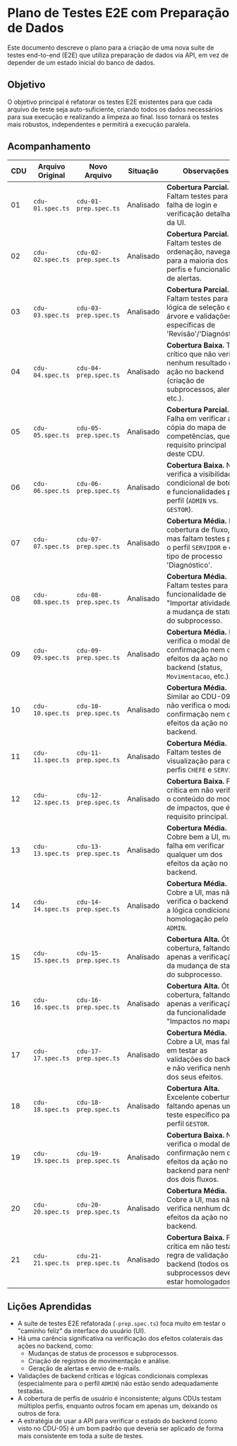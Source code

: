 # Plano de Testes E2E com Preparação de Dados

Este documento descreve o plano para a criação de uma nova suíte de testes end-to-end (E2E) que utiliza preparação de dados via API, em vez de depender de um estado inicial do banco de dados.

## Objetivo

O objetivo principal é refatorar os testes E2E existentes para que cada arquivo de teste seja auto-suficiente, criando todos os dados necessários para sua execução e realizando a limpeza ao final. Isso tornará os testes mais robustos, independentes e permitirá a execução paralela.

## Acompanhamento

| CDU | Arquivo Original | Novo Arquivo | Situação | Observações |
| --- | --- | --- | --- | --- |
| 01 | `cdu-01.spec.ts` | `cdu-01-prep.spec.ts` | Analisado | **Cobertura Parcial.** Faltam testes para falha de login e verificação detalhada da UI. |
| 02 | `cdu-02.spec.ts` | `cdu-02-prep.spec.ts` | Analisado | **Cobertura Parcial.** Faltam testes de ordenação, navegação para a maioria dos perfis e funcionalidade de alertas. |
| 03 | `cdu-03.spec.ts` | `cdu-03-prep.spec.ts` | Analisado | **Cobertura Parcial.** Faltam testes para a lógica de seleção em árvore e validações específicas de 'Revisão'/'Diagnóstico'. |
| 04 | `cdu-04.spec.ts` | `cdu-04-prep.spec.ts` | Analisado | **Cobertura Baixa.** Teste crítico que não verifica nenhum resultado da ação no backend (criação de subprocessos, alertas, etc.). |
| 05 | `cdu-05.spec.ts` | `cdu-05-prep.spec.ts` | Analisado | **Cobertura Parcial.** Falha em verificar a cópia do mapa de competências, que é o requisito principal deste CDU. |
| 06 | `cdu-06.spec.ts` | `cdu-06-prep.spec.ts` | Analisado | **Cobertura Baixa.** Não verifica a visibilidade condicional de botões e funcionalidades por perfil (`ADMIN` vs. `GESTOR`). |
| 07 | `cdu-07.spec.ts` | `cdu-07-prep.spec.ts` | Analisado | **Cobertura Média.** Boa cobertura de fluxo, mas faltam testes para o perfil `SERVIDOR` e o tipo de processo 'Diagnóstico'. |
| 08 | `cdu-08.spec.ts` | `cdu-08-prep.spec.ts` | Analisado | **Cobertura Média.** Faltam testes para a funcionalidade de "Importar atividades" e a mudança de status do subprocesso. |
| 09 | `cdu-09.spec.ts` | `cdu-09-prep.spec.ts` | Analisado | **Cobertura Média.** Não verifica o modal de confirmação nem os efeitos da ação no backend (status, `Movimentacao`, etc.). |
| 10 | `cdu-10.spec.ts` | `cdu-10-prep.spec.ts` | Analisado | **Cobertura Média.** Similar ao CDU-09, não verifica o modal de confirmação nem os efeitos da ação no backend. |
| 11 | `cdu-11.spec.ts` | `cdu-11-prep.spec.ts` | Analisado | **Cobertura Média.** Faltam testes de visualização para os perfis `CHEFE` e `SERVIDOR`. |
| 12 | `cdu-12.spec.ts` | `cdu-12-prep.spec.ts` | Analisado | **Cobertura Baixa.** Falha crítica em não verificar o conteúdo do modal de impactos, que é o requisito principal. |
| 13 | `cdu-13.spec.ts` | `cdu-13-prep.spec.ts` | Analisado | **Cobertura Média.** Cobre bem a UI, mas falha em verificar qualquer um dos efeitos da ação no backend. |
| 14 | `cdu-14.spec.ts` | `cdu-14-prep.spec.ts` | Analisado | **Cobertura Média.** Cobre a UI, mas não verifica o backend nem a lógica condicional da homologação pelo `ADMIN`. |
| 15 | `cdu-15.spec.ts` | `cdu-15-prep.spec.ts` | Analisado | **Cobertura Alta.** Ótima cobertura, faltando apenas a verificação da mudança de status do subprocesso. |
| 16 | `cdu-16.spec.ts` | `cdu-16-prep.spec.ts` | Analisado | **Cobertura Alta.** Ótima cobertura, faltando apenas a verificação da funcionalidade "Impactos no mapa". |
| 17 | `cdu-17.spec.ts` | `cdu-17-prep.spec.ts` | Analisado | **Cobertura Média.** Cobre a UI, mas falha em testar as validações do backend e não verifica nenhum dos seus efeitos. |
| 18 | `cdu-18.spec.ts` | `cdu-18-prep.spec.ts` | Analisado | **Cobertura Alta.** Excelente cobertura, faltando apenas um teste específico para o perfil `GESTOR`. |
| 19 | `cdu-19.spec.ts` | `cdu-19-prep.spec.ts` | Analisado | **Cobertura Baixa.** Não verifica o modal de confirmação nem os efeitos da ação no backend para nenhum dos dois fluxos. |
| 20 | `cdu-20.spec.ts` | `cdu-20-prep.spec.ts` | Analisado | **Cobertura Média.** Cobre a UI, mas não verifica nenhum dos efeitos da ação no backend. |
| 21 | `cdu-21.spec.ts` | `cdu-21-prep.spec.ts` | Analisado | **Cobertura Baixa.** Falha crítica em não testar a regra de validação do backend (todos os subprocessos devem estar homologados). |

## Lições Aprendidas

- A suíte de testes E2E refatorada (`-prep.spec.ts`) foca muito em testar o "caminho feliz" da interface do usuário (UI).
- Há uma carência significativa na verificação dos efeitos colaterais das ações no backend, como:
  - Mudanças de status de processos e subprocessos.
  - Criação de registros de movimentação e análise.
  - Geração de alertas e envio de e-mails.
- Validações de backend críticas e lógicas condicionais complexas (especialmente para o perfil `ADMIN`) não estão sendo adequadamente testadas.
- A cobertura de perfis de usuário é inconsistente; alguns CDUs testam múltiplos perfis, enquanto outros focam em apenas um, deixando os outros de fora.
- A estratégia de usar a API para verificar o estado do backend (como visto no CDU-05) é um bom padrão que deveria ser aplicado de forma mais consistente em toda a suíte de testes.
